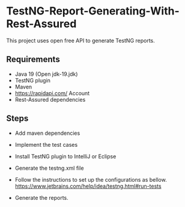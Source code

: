 
# TestNG-Report-Generating-With-Rest-Assured

This project uses open free API to generate TestNG reports.



## Requirements

- Java 19 (Open jdk-19.jdk)
- TestNG plugin
- Maven
- https://rapidapi.com/ Account
- Rest-Assured dependencies


## Steps

- Add maven dependencies

- Implement the test cases

- Install TestNG plugin to IntelliJ or Eclipse

- Generate the testng.xml file

- Follow the instructions to set up the configurations as bellow.
  https://www.jetbrains.com/help/idea/testng.html#run-tests

- Generate the reports.
